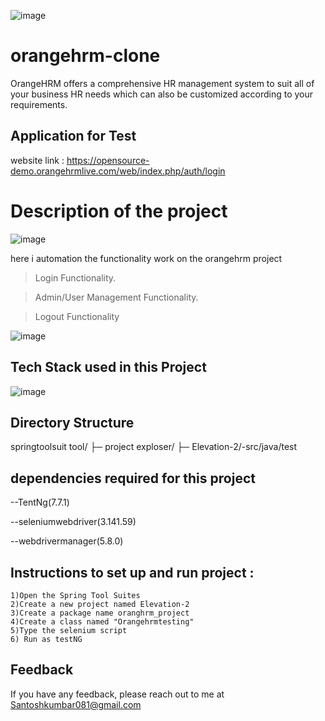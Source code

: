 ![image](https://github.com/santoshHkumbar/Evaluation_Submission_-santosh-./assets/172264565/33ebd4df-5a9b-49bd-93f4-aa6e9bf384b5)


# orangehrm-clone
OrangeHRM offers a comprehensive HR management system to suit all of your business HR needs which can also be customized according to your requirements.

## Application for Test
website  link : https://opensource-demo.orangehrmlive.com/web/index.php/auth/login

# Description of the project
![image](https://github.com/santoshHkumbar/Evaluation_Submission_-santosh-./assets/172264565/729b5a78-5bc1-472e-8a6b-2658f3f3348d)

here i automation the functionality work on the orangehrm project

>Login Functionality.

>Admin/User Management Functionality.

>Logout Functionality

![image](https://github.com/santoshHkumbar/Evaluation_Submission_-santosh-./assets/172264565/3e3aabde-273b-436b-a71d-91d981d7b64f)

## Tech Stack used in this Project
![image](https://github.com/santoshHkumbar/Evaluation_Submission_-santosh-./assets/172264565/21540c36-0a58-4191-900b-94ac98fee857)







## Directory Structure
springtoolsuit tool/ ├─ project exploser/ ├─ Elevation-2/-src/java/test

##  dependencies  required for this project
--TentNg(7.7.1)

--seleniumwebdriver(3.141.59)

--webdrivermanager(5.8.0)


##  Instructions to set up and run project : 
    1)Open the Spring Tool Suites
    2)Create a new project named Elevation-2
    3)Create a package name oranghrm_project
    4)Create a class named "Orangehrmtesting"
    5)Type the selenium script 
    6) Run as testNG


## Feedback
If you have any feedback, please reach out to me at Santoshkumbar081@gmail.com



